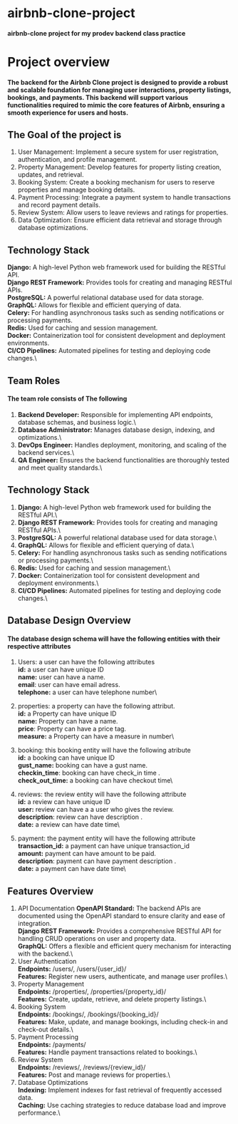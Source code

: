 # airbnb-clone-project
#### airbnb-clone project for my prodev backend class practice
# Project overview
#### The backend for the Airbnb Clone project is designed to provide a robust and scalable foundation for managing user interactions, property listings, bookings, and payments. This backend will support various functionalities required to mimic the core features of Airbnb, ensuring a smooth experience for users and hosts.
## The Goal of the project is
1. User Management: Implement a secure system for user registration, authentication, and profile management.
2. Property Management: Develop features for property listing creation, updates, and retrieval.
3. Booking System: Create a booking mechanism for users to reserve properties and manage booking details.
4. Payment Processing: Integrate a payment system to handle transactions and record payment details.
5. Review System: Allow users to leave reviews and ratings for properties.
6. Data Optimization: Ensure efficient data retrieval and storage through database optimizations.
## Technology Stack
**Django:** A high-level Python web framework used for building the RESTful API.\
**Django REST Framework:** Provides tools for creating and managing RESTful APIs.\
**PostgreSQL:** A powerful relational database used for data storage.\
**GraphQL:** Allows for flexible and efficient querying of data.\
**Celery:** For handling asynchronous tasks such as sending notifications or processing payments.\
**Redis:** Used for caching and session management.\
**Docker:** Containerization tool for consistent development and deployment environments.\
**CI/CD Pipelines:** Automated pipelines for testing and deploying code changes.\
## Team Roles
#### The team role consists of The following
1. **Backend Developer:** Responsible for implementing API endpoints, database schemas, and business logic.\
2. **Database Administrator:** Manages database design, indexing, and optimizations.\
3. **DevOps Engineer:** Handles deployment, monitoring, and scaling of the backend services.\
4. **QA Engineer:** Ensures the backend functionalities are thoroughly tested and meet quality standards.\

## Technology Stack
1. **Django:** A high-level Python web framework used for building the RESTful API.\
2. **Django REST Framework:** Provides tools for creating and managing RESTful APIs.\
3. **PostgreSQL:** A powerful relational database used for data storage.\
4. **GraphQL:** Allows for flexible and efficient querying of data.\
5. **Celery:** For handling asynchronous tasks such as sending notifications or processing payments.\
6. **Redis:** Used for caching and session management.\
7. **Docker:** Containerization tool for consistent development and deployment environments.\
8. **CI/CD Pipelines:** Automated pipelines for testing and deploying code changes.\
## Database Design Overview
#### The database design schema will have the following entities with their respective attributes
1. Users: a user can have the following attributes\
    **id:** a user can have unique ID\
    **name:** user can have a name.\
    **email**: user can have email adress.\
    **telephone:** a user can have telephone number\

2. properties: a property can have the following attribut.\
    **id:** a Property can have unique ID\
    **name:** Property can have a name.\
    **price**: Property can have a price tag.\
    **measure:** a Property can have a measure in number\

3. booking: this booking entity will have the following atribute\
    **id:** a booking can have unique ID\
    **gust_name:** booking can have a gust name.\
    **checkin_time**: booking can have check_in time .\
    **check_out_time:** a booking can have checkout time\

4. reviews: the review entity will have the following attribute\
    **id:** a review can have unique ID\
    **user:** review can have a a user who gives the review.\
    **description**: review can have description .\
    **date:** a review can have date time\

5. payment: the payment entity will have the following attribute\
    **transaction_id:** a payment can have unique transaction_id\
    **amount:** payment can have amount to be paid.\
    **description**: payment can have payment description .\
    **date:** a payment can have date time\

 ## Features Overview
1. API Documentation
    **OpenAPI Standard:** The backend APIs are documented using the OpenAPI standard to ensure clarity and ease of integration.\
    **Django REST Framework:** Provides a comprehensive RESTful API for handling CRUD operations on user and property data.\
    **GraphQL:** Offers a flexible and efficient query mechanism for interacting with the backend.\
2. User Authentication\
    **Endpoints:** /users/, /users/{user_id}/\
    **Features:** Register new users, authenticate, and manage user profiles.\
3. Property Management\
    **Endpoints:** /properties/, /properties/{property_id}/\
    **Features:** Create, update, retrieve, and delete property listings.\
4. Booking System\
    **Endpoints:** /bookings/, /bookings/{booking_id}/\
    **Features:** Make, update, and manage bookings, including check-in and check-out details.\
5. Payment Processing\
    **Endpoints:** /payments/\
    **Features:** Handle payment transactions related to bookings.\
6. Review System\
    **Endpoints:** /reviews/, /reviews/{review_id}/\
    **Features:** Post and manage reviews for properties.\
7. Database Optimizations\
    **Indexing:** Implement indexes for fast retrieval of frequently accessed data.\
    **Caching:** Use caching strategies to reduce database load and improve performance.\